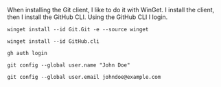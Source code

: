 When installing the Git client, I like to do it with WinGet. I install the client, then I install the GitHub CLI. Using the GitHub CLI I login.

```
winget install --id Git.Git -e --source winget
```
```
winget install --id GitHub.cli
```
```
gh auth login
```
```
git config --global user.name "John Doe"
```
```
git config --global user.email johndoe@example.com
```
